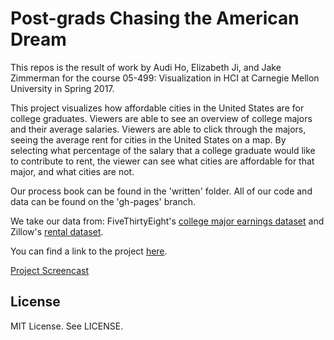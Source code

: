 # Post-grads Chasing the American Dream

This repos is the result of work by Audi Ho, Elizabeth Ji, and Jake Zimmerman
for the course 05-499: Visualization in HCI at Carnegie Mellon University in
Spring 2017.

This project visualizes how affordable cities in the United States are for college graduates. Viewers are able to see an overview of college majors and their average salaries. Viewers are able to click through the majors, seeing the average rent for cities in the United States on a map. By selecting what percentage of the salary that a college graduate would like to contribute to rent, the viewer can see what cities are affordable for that major, and what cities are not. 

Our process book can be found in the 'written' folder.
All of our code and data can be found on the 'gh-pages' branch.

We take our data from: FiveThirtyEight's [college major earnings dataset](https://github.com/fivethirtyeight/data/tree/master/college-majors) and Zillow's [rental dataset](https://www.zillow.com/research/data/#rental-data).

You can find a link to the project [here](https://itskirikins.github.io/post-grads/).

[Project Screencast]()

## License

MIT License. See LICENSE.
